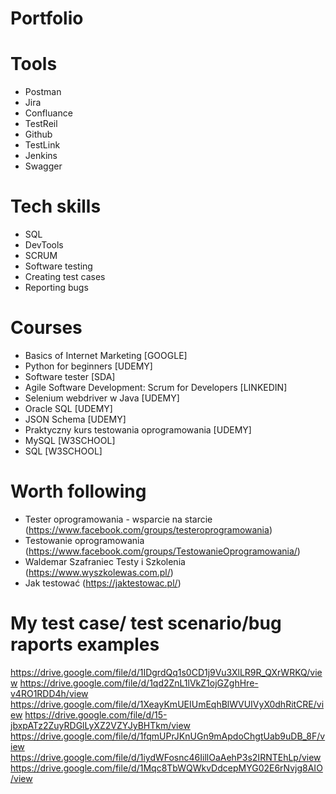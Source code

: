 # Portfolio

# Tools
  - Postman
  - Jira
  - Confluance
  - TestReil
  - Github
  - TestLink
  - Jenkins
  - Swagger
# Tech skills
  - SQL
  - DevTools
  - SCRUM
  - Software testing
  - Creating test cases
  - Reporting bugs
# Courses
  - Basics of Internet Marketing [GOOGLE]
  - Python for beginners [UDEMY]
  - Software tester [SDA]
  - Agile Software Development: Scrum for Developers [LINKEDIN]
  - Selenium webdriver w Java [UDEMY]
  - Oracle SQL [UDEMY]
  - JSON Schema [UDEMY]
  - Praktyczny kurs testowania oprogramowania [UDEMY]
  - MySQL [W3SCHOOL]
  - SQL [W3SCHOOL]

# Worth following
  - Tester oprogramowania - wsparcie na starcie (https://www.facebook.com/groups/testeroprogramowania)
  - Testowanie oprogramowania (https://www.facebook.com/groups/TestowanieOprogramowania/)
  - Waldemar Szafraniec Testy i Szkolenia (https://www.wyszkolewas.com.pl/)
  - Jak testować (https://jaktestowac.pl/)
  
# My test case/ test scenario/bug raports examples
  https://drive.google.com/file/d/1IDgrdQq1s0CD1j9Vu3XlLR9R_QXrWRKQ/view
  https://drive.google.com/file/d/1qd2ZnL1lVkZ1ojGZghHre-v4RO1RDD4h/view
  https://drive.google.com/file/d/1XeayKmUEIUmEqhBlWVUIVyX0dhRitCRE/view
  https://drive.google.com/file/d/15-jbxpATz2ZuyRDGlLyXZ2VZYJyBHTkm/view
  https://drive.google.com/file/d/1fqmUPrJKnUGn9mApdoChgtUab9uDB_8F/view
  https://drive.google.com/file/d/1iydWFosnc46IillOaAehP3s2IRNTEhLp/view
  https://drive.google.com/file/d/1Mqc8TbWQWkvDdcepMYG02E6rNvjg8AIO/view

